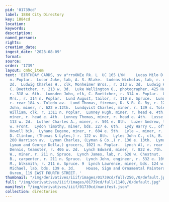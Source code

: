 ```yaml
---
pid: '01739cd'
label: 1884 City Directory
key: 1884cd
location: 
keywords: 
description: 
named_persons: 
rights: 
creation_date: 
ingest_date: '2023-08-09'
format: 
source: 
order: '1739'
layout: cmhc_item
text: 'BIRTHDAY CARDS, sv a°rroONEe Rk. L  UC 165 LYN     Lucas Milo D., lab, r. 1014
  n. Poplar.  Lucor Juke, lab, A. S. Blake.  Ludeas Nicholas, lab, r. rear 115} e.
  2d.  Ludwig Charles H., clk, Monheimer Bros., r. 213 w. 3d.  Ludwig Henry, clk,
  C. Boettcher, r. 213 w. 3d.  Luke Wellington O., photographer, 425 Harrison av.,
  r. 318 w. 6th.  Lumsden John, elk, C. Boettcher, r. 314 n. Poplar.  Lumsden Margaret
  Mrs., r. 314 n. Poplar.  Lund August, tailor, r. 110 n. Spruce.  Lund John P., miner,
  r. rear 184 s. Toledo av.  Lund Thomas, fireman, D. & R. G. Ry, r. 124 e. 13th.  Lundman
  John, miner, r. 622 e.12th.  Lundqvist Charles, miner, r. 139 s. Toledo av.  Lundy
  William, clk, r. 1311 n. Poplar.  Lunney Hugh, miner, r. head e. 4th.  Lunney Owen,
  miner, r. head e. 4th.  Lunney Thomas, miner, r. head e. 4th.  Lusse John, saloon,
  113 w. 2d.  Luther Charles A., miner, r. 501 e. 8th.  Luzer Andrew, lab, r. 227
  w. Front.  Lydon Timothy, miner, bds. 227 e. 6th.  Lydy Harry C., office, room 14,
  Howell bik.  Lyhane Eugene, miner, r. 604 e. 5th.  Lyle —, miner, r. 225 e. 5th.  Lyles
  D. Clinton, (Thomas & Lyles,) r. 122 w. 8th.  Lyles John C., clk, B. A. Dexter,
  200 Harrison av.  Lyman Charles, (Lyman & Co.,) r. 130 e. 13th.  Lyman & Co., (Charles
  Lyman and George Della,) grocers, 1021 n. Poplar.  Lynch Al, r. rear 211 n. Pine.  Lynch
  Dennis, teamster, r. 406 w. 2d.  Lynch Edward, miner, r. 822 e. 7th.  Lynch Ira
  W., miner, r. 211 n. Spruce.  Lynch James, lab, r. 628 w. Chestnut.  Lynch James
  B., carpenter, r. 211 n. Spruce.  Lynch John, engineer, r. 532 e. 10th.  Lynch John
  M., blksmith, r. 211 n. Spruce. 9  Lynch Lawrence, miner, bds. 124 w. 5th.  Lynes
  Michael, lab, bds. 139 e. 3d.     House, Sign and Ornamental Painters  Oleson &
  Ovren, 119 EAST FOURTH STREET. '
thumbnail: "/img/derivatives/iiif/images/01739cd/full/250,/0/default.jpg"
full: "/img/derivatives/iiif/images/01739cd/full/1140,/0/default.jpg"
manifest: "/img/derivatives/iiif/01739cd/manifest.json"
collection: directories
---
```

